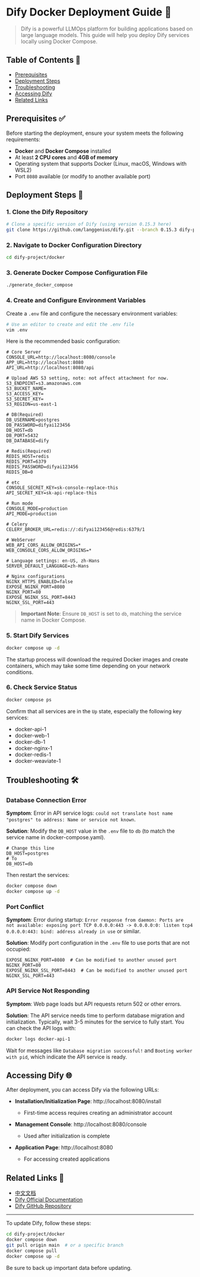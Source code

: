 # Dify Docker Deployment Guide 🚀

> Dify is a powerful LLMOps platform for building applications based on large language models. This guide will help you deploy Dify services locally using Docker Compose.

## Table of Contents 📑

- [Prerequisites](#prerequisites)
- [Deployment Steps](#deployment-steps)
- [Troubleshooting](#troubleshooting)
- [Accessing Dify](#accessing-dify)
- [Related Links](#related-links)

## Prerequisites ✅

Before starting the deployment, ensure your system meets the following requirements:

- **Docker** and **Docker Compose** installed
- At least **2 CPU cores** and **4GB of memory**
- Operating system that supports Docker (Linux, macOS, Windows with WSL2)
- Port `8080` available (or modify to another available port)

## Deployment Steps 🔧

### 1. Clone the Dify Repository

```bash
# Clone a specific version of Dify (using version 0.15.3 here)
git clone https://github.com/langgenius/dify.git --branch 0.15.3 dify-project
```

### 2. Navigate to Docker Configuration Directory

```bash
cd dify-project/docker
```

### 3. Generate Docker Compose Configuration File

```bash
./generate_docker_compose
```

### 4. Create and Configure Environment Variables

Create a `.env` file and configure the necessary environment variables:

```bash
# Use an editor to create and edit the .env file
vim .env
```

Here is the recommended basic configuration:

```properties
# Core Server
CONSOLE_URL=http://localhost:8080/console
APP_URL=http://localhost:8080
API_URL=http://localhost:8080/api

# Upload AWS S3 setting, note: not affect attachment for now.
S3_ENDPOINT=s3.amazonaws.com
S3_BUCKET_NAME=
S3_ACCESS_KEY=
S3_SECRET_KEY=
S3_REGION=us-east-1

# DB(Required)
DB_USERNAME=postgres
DB_PASSWORD=difyai123456
DB_HOST=db
DB_PORT=5432
DB_DATABASE=dify

# Redis(Required)
REDIS_HOST=redis
REDIS_PORT=6379
REDIS_PASSWORD=difyai123456
REDIS_DB=0

# etc
CONSOLE_SECRET_KEY=sk-console-replace-this
API_SECRET_KEY=sk-api-replace-this

# Run mode
CONSOLE_MODE=production
API_MODE=production

# Celery
CELERY_BROKER_URL=redis://:difyai123456@redis:6379/1

# WebServer
WEB_API_CORS_ALLOW_ORIGINS=*
WEB_CONSOLE_CORS_ALLOW_ORIGINS=*

# Language settings: en-US, zh-Hans
SERVER_DEFAULT_LANGUAGE=zh-Hans

# Nginx configurations
NGINX_HTTPS_ENABLED=false
EXPOSE_NGINX_PORT=8080
NGINX_PORT=80
EXPOSE_NGINX_SSL_PORT=8443
NGINX_SSL_PORT=443
```

> **Important Note**: Ensure `DB_HOST` is set to `db`, matching the service name in Docker Compose.

### 5. Start Dify Services

```bash
docker compose up -d
```

The startup process will download the required Docker images and create containers, which may take some time depending on your network conditions.

### 6. Check Service Status

```bash
docker compose ps
```

Confirm that all services are in the `Up` state, especially the following key services:
- docker-api-1
- docker-web-1
- docker-db-1
- docker-nginx-1
- docker-redis-1
- docker-weaviate-1

## Troubleshooting 🛠️

### Database Connection Error

**Symptom**: Error in API service logs: `could not translate host name "postgres" to address: Name or service not known`.

**Solution**: Modify the `DB_HOST` value in the `.env` file to `db` (to match the service name in docker-compose.yaml).

```properties
# Change this line
DB_HOST=postgres
# To
DB_HOST=db
```

Then restart the services:

```bash
docker compose down
docker compose up -d
```

### Port Conflict

**Symptom**: Error during startup: `Error response from daemon: Ports are not available: exposing port TCP 0.0.0.0:443 -> 0.0.0.0:0: listen tcp4 0.0.0.0:443: bind: address already in use` or similar.

**Solution**: Modify port configuration in the `.env` file to use ports that are not occupied:

```properties
EXPOSE_NGINX_PORT=8080  # Can be modified to another unused port
NGINX_PORT=80
EXPOSE_NGINX_SSL_PORT=8443  # Can be modified to another unused port
NGINX_SSL_PORT=443
```

### API Service Not Responding

**Symptom**: Web page loads but API requests return 502 or other errors.

**Solution**: The API service needs time to perform database migration and initialization. Typically, wait 3-5 minutes for the service to fully start. You can check the API logs with:

```bash
docker logs docker-api-1
```

Wait for messages like `Database migration successful!` and `Booting worker with pid`, which indicate the API service is ready.

## Accessing Dify 🌐

After deployment, you can access Dify via the following URLs:

- **Installation/Initialization Page**: http://localhost:8080/install
  - First-time access requires creating an administrator account
  
- **Management Console**: http://localhost:8080/console
  - Used after initialization is complete
  
- **Application Page**: http://localhost:8080
  - For accessing created applications

## Related Links 🔗

- [中文文档](../部署文档.md)
- [Dify Official Documentation](https://docs.dify.ai/)
- [Dify GitHub Repository](https://github.com/langgenius/dify)

---

To update Dify, follow these steps:

```bash
cd dify-project/docker
docker compose down
git pull origin main  # or a specific branch
docker compose pull
docker compose up -d
```

Be sure to back up important data before updating. 